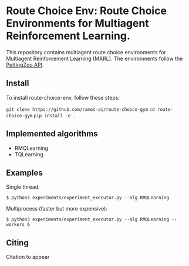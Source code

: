 # Route Choice Env: Route Choice Environments for Multiagent Reinforcement Learning.

This repository contains multiagent route choice environments for Multiagent Reinforcement Learning (MARL). The environments follow the [PettingZoo API](https://pettingzoo.farama.org/api/parallel/#).

## Install

To install route-choice-env, follow these steps:

`git clone https://github.com/ramos-ai/route-choice-gym`
`cd route-choice-gym`
`pip install -e .`

## Implemented algorithms

- RMQLearning
- TQLearning

## Examples

Single thread:

`$ python3 experiments/experiment_executor.py --alg RMQLearning`

Multiprocess (faster but more expensive):

`$ python3 experiments/experiment_executor.py --alg RMQLearning --workers 6`

## Citing

Citation to appear
